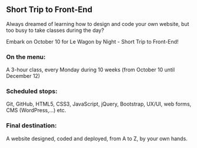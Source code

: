 ## Short Trip to Front-End
Always dreamed of learning how to design and code your own website, but too busy to take classes during the day?

Embark on October 10 for Le Wagon by Night - Short Trip to Front-End!

### On the menu:

A 3-hour class, every Monday during 10 weeks (from October 10 until December 12)

### Scheduled stops:

Git, GitHub, HTML5, CSS3, JavaScript, jQuery, Bootstrap, UX/UI, web forms, CMS (WordPress,...) etc.

### Final destination:

A website designed, coded and deployed, from A to Z, by your own hands.

